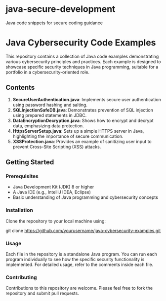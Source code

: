 # java-secure-development
Java code snippets for secure coding guidance


# Java Cybersecurity Code Examples

This repository contains a collection of Java code examples demonstrating various cybersecurity principles and practices. Each example is designed to showcase specific security techniques in Java programming, suitable for a portfolio in a cybersecurity-oriented role.

## Contents

1. **SecureUserAuthentication.java**: Implements secure user authentication using password hashing and salting.
2. **SQLInjectionSafeDB.java**: Demonstrates prevention of SQL injection using prepared statements in JDBC.
3. **DataEncryptionDecryption.java**: Shows how to encrypt and decrypt data, emphasizing data protection.
4. **HttpsServerSetup.java**: Sets up a simple HTTPS server in Java, highlighting the importance of secure communication.
5. **XSSProtection.java**: Provides an example of sanitizing user input to prevent Cross-Site Scripting (XSS) attacks.

## Getting Started

### Prerequisites

- Java Development Kit (JDK) 8 or higher
- A Java IDE (e.g., IntelliJ IDEA, Eclipse)
- Basic understanding of Java programming and cybersecurity concepts

### Installation

Clone the repository to your local machine using:

git clone https://github.com/yourusername/java-cybersecurity-examples.git

### Usage

Each file in the repository is a standalone Java program. You can run each program individually to see how the specific security functionality is implemented. For detailed usage, refer to the comments inside each file.

### Contributing

Contributions to this repository are welcome. Please feel free to fork the repository and submit pull requests.



